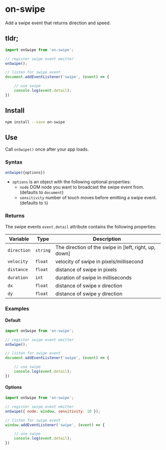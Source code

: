 # on-swipe
Add a swipe event that returns direction and speed.

## tldr;
```js
import onSwipe from 'on-swipe';

// register swipe event emitter
onSwipe();

// listen for swipe event
document.addEventListener('swipe', (event) => {

    // use swipe
    console.log(event.detail);
})
```

## Install
```sh
npm install --save on-swipe
```

## Use
Call `onSwipe()` once after your app loads.

### Syntax
```js 
onSwipe({options})
```
* `options` is an object with the following optional properties:
  + `node` DOM node you want to broadcast the swipe event from. (defaults to `document`)
  + `sensitivity` number of touch moves before emitting a swipe event. (defaults to `5`)

### Returns
The swipe events `event.detail` attribute contains the following properties:

| Variable | Type | Description |
|----------|------|-------------|
| `direction`   | `string` | The direction of the swipe in [left, right, up, down]|
| `velocity` | `float` | velocity of swipe in pixels/millisecond |
| `distance` | `float` | distance of swipe in pixels |
| `duration` | `int` | duration of swipe in milliseconds |
| `dx` | `float` | distance of swipe x direction |
| `dy` | `float` | distance of swipe y direction |

### Examples
#### Default

```js
import onSwipe from 'on-swipe';

// register swipe event emitter
onSwipe();

// listen for swipe event
document.addEventListener('swipe', (event) => {

    // use swipe
    console.log(event.detail);
})
```

#### Options

```js
import onSwipe from 'on-swipe';

// register swipe event emitter
onSwipe({ node: window, sensitivity: 10 });

// listen for swipe event
window.addEventListener('swipe', (event) => {

    // use swipe
    console.log(event.detail);
})
```